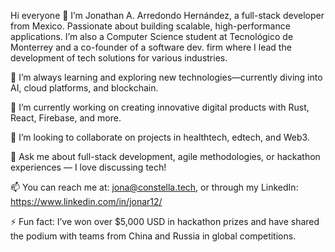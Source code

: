 Hi everyone 👋
I’m Jonathan A. Arredondo Hernández, a full-stack developer from Mexico. Passionate about building scalable, high-performance applications. I’m also a Computer Science student at Tecnológico de Monterrey and a co-founder of a software dev. firm where I lead the development of tech solutions for various industries.

🌱 I’m always learning and exploring new technologies—currently diving into AI, cloud platforms, and blockchain.

🔭 I’m currently working on creating innovative digital products with Rust, React, Firebase, and more.

👯 I’m looking to collaborate on projects in healthtech, edtech, and Web3.

💬 Ask me about full-stack development, agile methodologies, or hackathon experiences — I love discussing tech!

📫 You can reach me at: jona@constella.tech, or through my LinkedIn: https://www.linkedin.com/in/jonar12/

⚡ Fun fact: I’ve won over $5,000 USD in hackathon prizes and have shared the podium with teams from China and Russia in global competitions.

